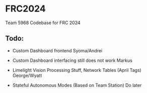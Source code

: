 # FRC2024

Team 5968 Codebase for FRC 2024 

## Todo:

- Custom Dashboard frontend Syoma/Andrei

- Custom Dashboard interfacing still does not work Markus

- Limelight Vision Processing Stuff, Network Tables (April Tags) George/Wyatt

- Stateful Autonomous Modes (Based on Team Station) Do later
